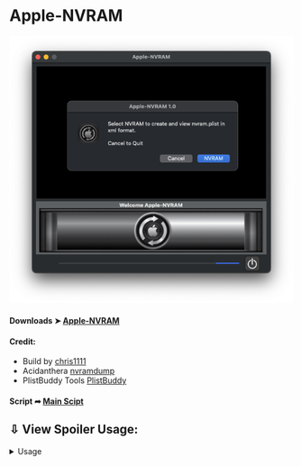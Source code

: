 # Apple-NVRAM

![](https://github.com/chris1111/Apple-NVRAM/blob/Master/Sources/Pics/Pics1.png)


#### Downloads ➤ [Apple-NVRAM](https://github.com/chris1111/Apple-NVRAM/raw/Master/Apple-NVRAM.zip)


<h4>Credit:</h4>
<ul>
    <li>Build by <a href="https://github.com/chr
                     is1111/">chris1111</a></li>
    <li>Acidanthera <a href="https://github.com/acidanthera/OpenCorePkg/tree/master/Utilities/LogoutHook">nvramdump</a></li>
    <li>PlistBuddy Tools <a href="https://www.unix.com/man-page/osx/8/PLISTBUDDY/">PlistBuddy</a></li>
</ul>

#### Script ➦ [Main Scipt](https://github.com/chris1111/Apple-NVRAM/blob/Master/Sources/Resources/script)

## ⇩ View Spoiler Usage:
<details> 
  <summary>Usage</summary>

<img src="Sources/Pics/Pics1.png">

<img src="Sources/Pics/Pics2.png">

<img src="Sources/Pics/Pics3.png">

<img src="Sources/Pics/Pics4.png">


</details>
